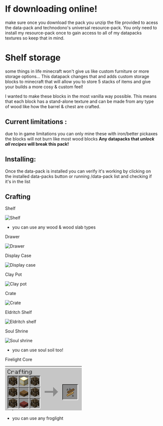 # If downloading online!

make sure once you download the pack you unzip the file provided to acess the data-pack and technodono's universal resource-pack. You only need to install my resource-pack once to gain access to all of my datapacks textures so keep that in mind.

# Shelf storage

some things in life minecraft won't give us like custom furniture or more storage options... This datapack changes that and adds custom storage blocks to minecraft that will allow you to store 5 stacks of items and give your builds a more cosy & custom feel!

I wanted to make these blocks in the most vanilla way possible. This means that each block has a stand-alone texture and can be made from any type of wood like how the barrel & chest are crafted. 

## Current limitations :
due to in game limitations you can only mine these with iron/better pickaxes
the blocks will not burn like most wood blocks
**Any datapacks that _unlock all recipes_ will break this pack!**

## Installing:
Once the data-pack is installed you can verify it's working by clicking on the installed data-packs button or running /data-pack list and checking if it's in the list

## Crafting

Shelf

![Shelf](https://static.planetminecraft.com/files/image/minecraft/texture-pack/2022/060/15426631-shelf_l.jpg)
- you can use any wood & wood slab types

Drawer

![Drawer](https://static.planetminecraft.com/files/image/minecraft/texture-pack/2022/060/15426623-drawer_l.jpg)

Display Case

![Display case](https://static.planetminecraft.com/files/image/minecraft/texture-pack/2022/060/15426624-display_l.jpg)

Clay Pot

![Clay pot](https://static.planetminecraft.com/files/image/minecraft/texture-pack/2022/060/15426625-clay_l.jpg)

Crate

![Crate](https://static.planetminecraft.com/files/image/minecraft/texture-pack/2022/060/15426626-crate_l.jpg)

Eldritch Shelf

![Eldritch shelf](https://static.planetminecraft.com/files/image/minecraft/texture-pack/2022/060/15426627-eldritch_l.jpg)

Soul Shrine

![Soul shrine](https://static.planetminecraft.com/files/image/minecraft/texture-pack/2022/060/15426628-soul_l.jpg)
- you can use soul soil too!

Firelight Core

![Firelight core](https://raw.githubusercontent.com/technodono/Datapacks/main/Shelf%20Storage/craft_firelight.png)
- you can use any froglight
